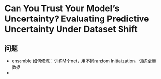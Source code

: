 # Can You Trust Your Model’s Uncertainty? Evaluating Predictive Uncertainty Under Dataset Shift



## 问题

- ensemble 如何修炼：训练M个net，用不同random Initialization，训练全量数据
- 